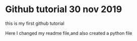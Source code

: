 # Github tutorial 30 nov 2019
 this is my first github tutorial

 Here I changed my readme file,and also created a python file
